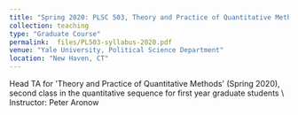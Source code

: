 ```yaml
---
title: "Spring 2020: PLSC 503, Theory and Practice of Quantitative Methods"
collection: teaching
type: "Graduate Course"
permalink:  files/PL503-syllabus-2020.pdf
venue: "Yale University, Political Science Department"
location: "New Haven, CT"
---
```


Head TA for 'Theory and Practice of Quantitative Methods' (Spring 2020), second class in the quantitative sequence for first year graduate students \\ 
Instructor: Peter Aronow
